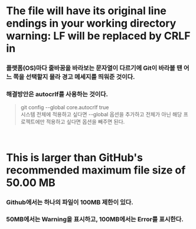 
# The file will have its original line endings in your working directory warning: LF will be replaced by CRLF in
### 플랫폼(OS)마다 줄바꿈을 바라보는 문자열이 다르기에 Git이 바라볼 땐 어느 쪽을 선택할지 몰라 경고 메세지를 띄워준 것이다.
### 해결방안은 autocrlf를 사용하는 것이다.
> git config --global core.autocrlf true  
> 시스템 전체에 적용하고 싶다면 --global 옵션을 추가하고 전체가 아닌 해당 프로젝트에만 적용하고 싶다면 옵션을 빼주면 된다.

&nbsp;  
# This is larger than GitHub's recommended maximum file size of 50.00 MB
### Github에서는 하나의 파일이 100MB 제한이 있다.
### 50MB에서는 Warning을 표시하고, 100MB에서는 Error를 표시한다.